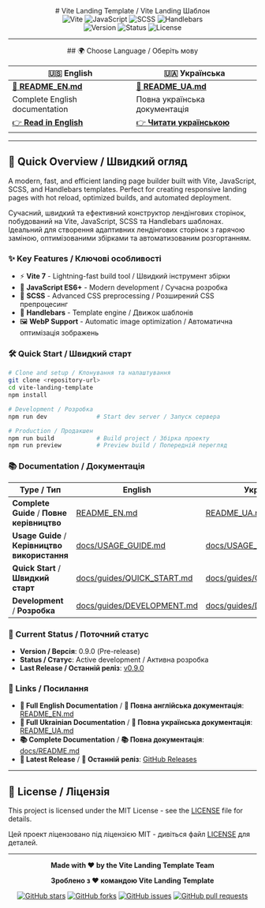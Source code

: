 <div align="center">
  # Vite Landing Template / Vite Landing Шаблон
</div>

<div align="center">
  <img src="https://img.shields.io/badge/Vite-646CFF?style=for-the-badge&logo=vite&logoColor=white" alt="Vite">
  <img src="https://img.shields.io/badge/JavaScript-F7DF1E?style=for-the-badge&logo=javascript&logoColor=black" alt="JavaScript">
  <img src="https://img.shields.io/badge/SCSS-CC6699?style=for-the-badge&logo=sass&logoColor=white" alt="SCSS">
  <img src="https://img.shields.io/badge/Handlebars-F0772B?style=for-the-badge&logo=handlebarsdotjs&logoColor=white" alt="Handlebars">
</div>

<div align="center">
  <img src="https://img.shields.io/badge/Version-0.9.0-blue?style=for-the-badge" alt="Version">
  <img src="https://img.shields.io/badge/Status-Pre--release-orange?style=for-the-badge" alt="Status">
  <img src="https://img.shields.io/badge/License-MIT-green?style=for-the-badge" alt="License">
</div>

---
<div align="center">
  ## 🌍 Choose Language / Оберіть мову
</div>

<div align="center">

| 🇺🇸 English                             | 🇺🇦 Українська                             |
| -------------------------------------- | ----------------------------------------- |
| [📖 **README_EN.md**](README_EN.md)    | [📖 **README_UA.md**](README_UA.md)       |
| Complete English documentation         | Повна українська документація             |
| [👉 **Read in English**](README_EN.md) | [👉 **Читати українською**](README_UA.md) |

</div>

---

## 🚀 Quick Overview / Швидкий огляд

A modern, fast, and efficient landing page builder built with Vite, JavaScript, SCSS, and Handlebars templates. Perfect for creating responsive landing pages with hot reload, optimized builds, and automated deployment.

Сучасний, швидкий та ефективний конструктор лендінгових сторінок, побудований на Vite, JavaScript, SCSS та Handlebars шаблонах. Ідеальний для створення адаптивних лендінгових сторінок з гарячою заміною, оптимізованими збірками та автоматизованим розгортанням.

### ✨ Key Features / Ключові особливості

- ⚡ **Vite 7** - Lightning-fast build tool / Швидкий інструмент збірки
- 📝 **JavaScript ES6+** - Modern development / Сучасна розробка
- 🎨 **SCSS** - Advanced CSS preprocessing / Розширений CSS препроцесинг
- 📄 **Handlebars** - Template engine / Движок шаблонів
- 🖼️ **WebP Support** - Automatic image optimization / Автоматична оптимізація зображень

### 🛠️ Quick Start / Швидкий старт

```bash
# Clone and setup / Клонування та налаштування
git clone <repository-url>
cd vite-landing-template
npm install

# Development / Розробка
npm run dev              # Start dev server / Запуск сервера

# Production / Продакшен
npm run build            # Build project / Збірка проекту
npm run preview          # Preview build / Попередній перегляд
```

### 📚 Documentation / Документація

| Type / Тип                                     | English                                                          | Українська                                                       |
| ---------------------------------------------- | ---------------------------------------------------------------- | ---------------------------------------------------------------- |
| **Complete Guide** / **Повне керівництво**     | [README_EN.md](README_EN.md)                                     | [README_UA.md](README_UA.md)                                     |
| **Usage Guide** / **Керівництво використання** | [docs/USAGE_GUIDE.md](docs/USAGE_GUIDE.md)                       | [docs/USAGE_GUIDE.md](docs/USAGE_GUIDE.md)                       |
| **Quick Start** / **Швидкий старт**            | [docs/guides/QUICK_START.md](docs/guides/QUICK_START.md)         | [docs/guides/QUICK_START.md](docs/guides/QUICK_START.md)         |
| **Development** / **Розробка**                 | [docs/guides/DEVELOPMENT.md](docs/guides/DEVELOPMENT.md)         | [docs/guides/DEVELOPMENT.md](docs/guides/DEVELOPMENT.md)         |

### 🎯 Current Status / Поточний статус

- **Version / Версія**: 0.9.0 (Pre-release)
- **Status / Статус**: Active development / Активна розробка
- **Last Release / Останній реліз**: [v0.9.0](https://github.com/Boskolife/vite-landing-template/releases/tag/v0.9.0)

### 🔗 Links / Посилання

- **📖 Full English Documentation** / **📖 Повна англійська документація**: [README_EN.md](README_EN.md)
- **📖 Full Ukrainian Documentation** / **📖 Повна українська документація**: [README_UA.md](README_UA.md)
- **📚 Complete Documentation** / **📚 Повна документація**: [docs/README.md](docs/README.md)
- **🚀 Latest Release** / **🚀 Останній реліз**: [GitHub Releases](https://github.com/Boskolife/vite-landing-template/releases)

---

## 📄 License / Ліцензія

This project is licensed under the MIT License - see the [LICENSE](LICENSE) file for details.

Цей проект ліцензовано під ліцензією MIT - дивіться файл [LICENSE](LICENSE) для деталей.

---

<div align="center">
  <p><strong>Made with ❤️ by the Vite Landing Template Team</strong></p>
  <p><strong>Зроблено з ❤️ командою Vite Landing Template</strong></p>
  
  [![GitHub stars](https://img.shields.io/github/stars/Boskolife/vite-landing-template?style=social)](https://github.com/Boskolife/vite-landing-template)
  [![GitHub forks](https://img.shields.io/github/forks/Boskolife/vite-landing-template?style=social)](https://github.com/Boskolife/vite-landing-template/fork)
  [![GitHub issues](https://img.shields.io/github/issues/Boskolife/vite-landing-template)](https://github.com/Boskolife/vite-landing-template/issues)
  [![GitHub pull requests](https://img.shields.io/github/issues-pr/Boskolife/vite-landing-template)](https://github.com/Boskolife/vite-landing-template/pulls)
</div>

